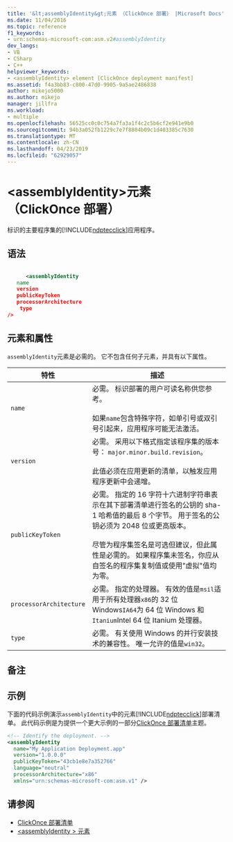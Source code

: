```yaml
---
title: '&lt;assemblyIdentity&gt;元素 （ClickOnce 部署） |Microsoft Docs'
ms.date: 11/04/2016
ms.topic: reference
f1_keywords:
- urn:schemas-microsoft-com:asm.v2#assemblyIdentity
dev_langs:
- VB
- CSharp
- C++
helpviewer_keywords:
- <assemblyIdentity> element [ClickOnce deployment manifest]
ms.assetid: f4a3bb83-c800-47d0-9905-9a5ae2486838
author: mikejo5000
ms.author: mikejo
manager: jillfra
ms.workload:
- multiple
ms.openlocfilehash: 56525cc0c0c754a7fa3a1f4c2c5b6cf2e941e9b0
ms.sourcegitcommit: 94b3a052fb1229c7e7f8804b09c1d403385c7630
ms.translationtype: MT
ms.contentlocale: zh-CN
ms.lasthandoff: 04/23/2019
ms.locfileid: "62929057"
---
```

# <a name="ltassemblyidentitygt-element-clickonce-deployment"></a>&lt;assemblyIdentity&gt;元素 （ClickOnce 部署）
标识的主要程序集的[!INCLUDE[ndptecclick](../deployment/includes/ndptecclick_md.md)]应用程序。

## <a name="syntax"></a>语法

```xml

      <assemblyIdentity  
   name 
   version
   publicKeyToken
   processorArchitecture
    type
/>
```

## <a name="elements-and-attributes"></a>元素和属性
 `assemblyIdentity`元素是必需的。 它不包含任何子元素，并具有以下属性。

|特性|描述|
|---------------|-----------------|
|`name`|必需。 标识部署的用户可读名称供您参考。<br /><br /> 如果`name`包含特殊字符，如单引号或双引号引起来，应用程序可能无法激活。|
|`version`|必需。 采用以下格式指定该程序集的版本号： `major.minor.build.revision`。<br /><br /> 此值必须在应用更新的清单，以触发应用程序更新中会递增。|
|`publicKeyToken`|必需。 指定的 16 字符十六进制字符串表示在其下部署清单进行签名的公钥的 sha-1 哈希值的最后 8 个字节。 用于签名的公钥必须为 2048 位或更高版本。<br /><br /> 尽管为程序集签名是可选但建议，但此属性是必需的。 如果程序集未签名，你应从自签名的程序集复制值或使用"虚拟"值均为零。|
|`processorArchitecture`|必需。 指定的处理器。 有效的值是`msil`适用于所有处理器`x86`的 32 位 Windows`IA64`为 64 位 Windows 和`Itanium`Intel 64 位 Itanium 处理器。|
|`type`|必需。 有关使用 Windows 的并行安装技术的兼容性。 唯一允许的值是`win32`。|

## <a name="remarks"></a>备注

## <a name="example"></a>示例
 下面的代码示例演示`assemblyIdentity`中的元素[!INCLUDE[ndptecclick](../deployment/includes/ndptecclick_md.md)]部署清单。 此代码示例是为提供一个更大示例的一部分[ClickOnce 部署清单](../deployment/clickonce-deployment-manifest.md)主题。

```xml
<!-- Identify the deployment. -->
<assemblyIdentity
  name="My Application Deployment.app"
  version="1.0.0.0"
  publicKeyToken="43cb1e8e7a352766"
  language="neutral"
  processorArchitecture="x86"
  xmlns="urn:schemas-microsoft-com:asm.v1" />
```

## <a name="see-also"></a>请参阅
- [ClickOnce 部署清单](../deployment/clickonce-deployment-manifest.md)
- [\<assemblyIdentity > 元素](../deployment/assemblyidentity-element-clickonce-application.md)